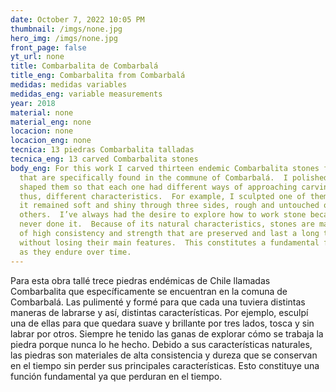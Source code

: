 ```yaml
---
date: October 7, 2022 10:05 PM
thumbnail: /imgs/none.jpg
hero_img: /imgs/none.jpg
front_page: false
yt_url: none
title: Combarbalita de Combarbalá
title_eng: Combarbalita from Combarbalá
medidas: medidas variables
medidas_eng: variable measurements
year: 2018
material: none
material_eng: none
locacion: none
locacion_eng: none
tecnica: 13 piedras Combarbalita talladas
tecnica_eng: 13 carved Combarbalita stones
body_eng: For this work I carved thirteen endemic Combarbalita stones from Chile
  that are specifically found in the commune of Combarbalá.  I polished and
  shaped them so that each one had different ways of approaching carving and
  thus, different characteristics.  For example, I sculpted one of them so that
  it remained soft and shiny through three sides, rough and untouched on
  others.  I’ve always had the desire to explore how to work stone because I’ve
  never done it.  Because of its natural characteristics, stones are materials
  of high consistency and strength that are preserved and last a long time
  without losing their main features.  This constitutes a fundamental function
  as they endure over time.
---
```

Para esta obra tallé trece piedras endémicas de Chile llamadas Combarbalita que específicamente se encuentran en la comuna de Combarbalá.  Las pulimenté y formé para que cada una tuviera distintas maneras de labrarse y así, distintas características.  Por ejemplo, esculpí una de ellas para que quedara suave y brillante por tres lados, tosca y sin labrar por otros.  Siempre he tenido las ganas de explorar cómo se trabaja la piedra porque nunca lo he hecho. Debido a sus características naturales, las piedras son materiales de alta consistencia y dureza que se conservan en el tiempo sin perder sus principales características.  Esto constituye una función fundamental ya que perduran en el tiempo.  